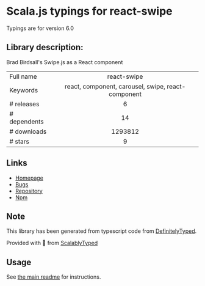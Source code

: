 
# Scala.js typings for react-swipe

Typings are for version 6.0

## Library description:
Brad Birdsall's Swipe.js as a React component

|                    |                 |
| ------------------ | :-------------: |
| Full name          | react-swipe |
| Keywords           | react, component, carousel, swipe, react-component |
| # releases         | 6 |
| # dependents       | 14 |
| # downloads        | 1293812 |
| # stars            | 9 |

## Links
- [Homepage](https://github.com/voronianski/react-swipe)
- [Bugs](https://github.com/voronianski/react-swipe/issues)
- [Repository](https://github.com/voronianski/react-swipe)
- [Npm](https://www.npmjs.com/package/react-swipe)
    


## Note
This library has been generated from typescript code from [DefinitelyTyped](https://definitelytyped.org).

Provided with :purple_heart: from [ScalablyTyped](https://github.com/oyvindberg/ScalablyTyped)

## Usage
See [the main readme](../../readme.md) for instructions.



